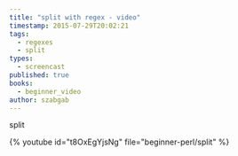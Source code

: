```yaml
---
title: "split with regex - video"
timestamp: 2015-07-29T20:02:21
tags:
  - regexes
  - split
types:
  - screencast
published: true
books:
  - beginner_video
author: szabgab
---
```



split


{% youtube id="t8OxEgYjsNg" file="beginner-perl/split" %}

